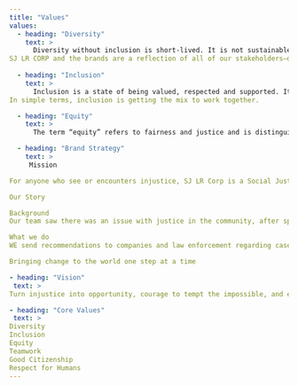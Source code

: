 ```yaml
---
title: "Values"
values:
  - heading: "Diversity"
    text: >
      Diversity without inclusion is short-lived. It is not sustainable and improves a company’s image, but not the culture and careers of associates. For this reason, Social Justice LR Corp. deliberately chose to frame our journey as Inclusion and Diversity. We are a wonderful company. We care about the safety and well-being of our people and communities. That is REAL.
SJ LR CORP and the brands are a reflection of all of our stakeholders—different ages, abilities, genders, cultures, sexual orientations and identities, and races.
  
  - heading: "Inclusion"
    text: >
      Inclusion is a state of being valued, respected and supported. It’s about focusing on the needs of every individual and ensuring the right conditions are in place for each person to achieve his or her full potential. Inclusion should be reflected in an organization’s culture, practices and relationships that are in place to support a diverse workforce. Inclusion is the process of creating a working culture and environment that recognizes, appreciates, and effectively utilizes the talents, skills, and perspectives of every employee; uses employee skills to achieve the agency’s objectives and mission; connects each employee to the organization; and encourages collaboration, flexibility, and fairness. We define inclusion as a set of behaviors (culture) that encourages employees to feel valued for their unique qualities and experience a sense of belonging.
In simple terms, inclusion is getting the mix to work together.

  - heading: "Equity"
    text: >
      The term “equity” refers to fairness and justice and is distinguished from equality: Whereas equality means providing the same to all, equity means recognizing that we do not all start from the same place and must acknowledge and make adjustments to imbalances. The process is ongoing, requiring us to identify and overcome intentional and unintentional barriers arising from bias or systemic structures.

  - heading: "Brand Strategy"
    text: >
     Mission

For anyone who see or encounters injustice, SJ LR Corp is a Social Justice Support Center that Brings justice and rules to many of places.

Our Story

Background
Our team saw there was an issue with justice in the community, after spending hours talking with leaders of the town we sought to bring Social Justice LR Corp into the world. We created this corporation to better the world and town with justice for human rights and sake

What we do
WE send recommendations to companies and law enforcement regarding cases we get from outside people. WE support them around the clock with injustice.

Bringing change to the world one step at a time

- heading: "Vision"
 text: >
Turn injustice into opportunity, courage to tempt the impossible, and embrace the strange.

- heading: "Core Values"
 text: >
Diversity
Inclusion
Equity
Teamwork
Good Citizenship
Respect for Humans
---
```

